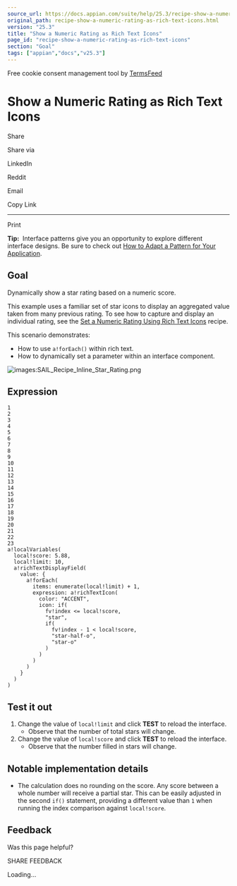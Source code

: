 ```yaml
---
source_url: https://docs.appian.com/suite/help/25.3/recipe-show-a-numeric-rating-as-rich-text-icons.html
original_path: recipe-show-a-numeric-rating-as-rich-text-icons.html
version: "25.3"
title: "Show a Numeric Rating as Rich Text Icons"
page_id: "recipe-show-a-numeric-rating-as-rich-text-icons"
section: "Goal"
tags: ["appian","docs","v25.3"]
---
```



Free cookie consent management tool by [TermsFeed](https://www.termsfeed.com/)

# Show a Numeric Rating as Rich Text Icons

Share

Share via

LinkedIn

Reddit

Email

Copy Link

* * *

Print

**Tip:**  Interface patterns give you an opportunity to explore different interface designs. Be sure to check out [How to Adapt a Pattern for Your Application](Adapt_a_SAIL_Recipe_to_Work_with_My_Applications.html).

## Goal

Dynamically show a star rating based on a numeric score.

This example uses a familiar set of star icons to display an aggregated value taken from many previous rating. To see how to capture and display an individual rating, see the [Set a Numeric Rating Using Rich Text Icons](recipe-set-a-numeric-rating-using-rich-text-icons.html) recipe.

This scenario demonstrates:

-   How to use `a!forEach()` within rich text.
-   How to dynamically set a parameter within an interface component.

![images:SAIL_Recipe_Inline_Star_Rating.png](images/SAIL_Recipe_Inline_Star_Rating.png)

## Expression

```
1
2
3
4
5
6
7
8
9
10
11
12
13
14
15
16
17
18
19
20
21
22
23
a!localVariables(
  local!score: 5.88,
  local!limit: 10,
  a!richTextDisplayField(
    value: {
      a!forEach(
        items: enumerate(local!limit) + 1,
        expression: a!richTextIcon(
          color: "ACCENT",
          icon: if(
            fv!index <= local!score,
            "star",
            if(
              fv!index - 1 < local!score,
              "star-half-o",
              "star-o"
            )
          )
        )
      )
    }
  )
)
```

## Test it out

1.  Change the value of `local!limit` and click **TEST** to reload the interface.
    -   Observe that the number of total stars will change.
2.  Change the value of `local!score` and click **TEST** to reload the interface.
    -   Observe that the number filled in stars will change.

## Notable implementation details

-   The calculation does no rounding on the score. Any score between a whole number will receive a partial star. This can be easily adjusted in the second `if()` statement, providing a different value than `1` when running the index comparison against `local!score`.

## Feedback

Was this page helpful?

SHARE FEEDBACK

Loading...